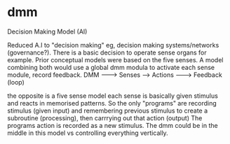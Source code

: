 # dmm
Decision Making Model (AI)


Reduced A.I to "decision making" eg, decision making systems/networks (governance?). There is a basic decision to operate sense organs for example. Prior conceptual models were based on the five senses. A model combining both would use a global dmm modula to activate each sense module, record feedback. DMM ---> Senses --> Actions ---> Feedback (loop)

the opposite is a five sense model each sense is basically given stimulus and reacts in memorised patterns. So the only "programs" are recording stimulus (given input) and remembering previous stimulus to create a subroutine (processing), then carrrying out that action (output) The programs action is recorded as a new stimulus. The dmm could be in the middle in this model vs controlling everything vertically.

